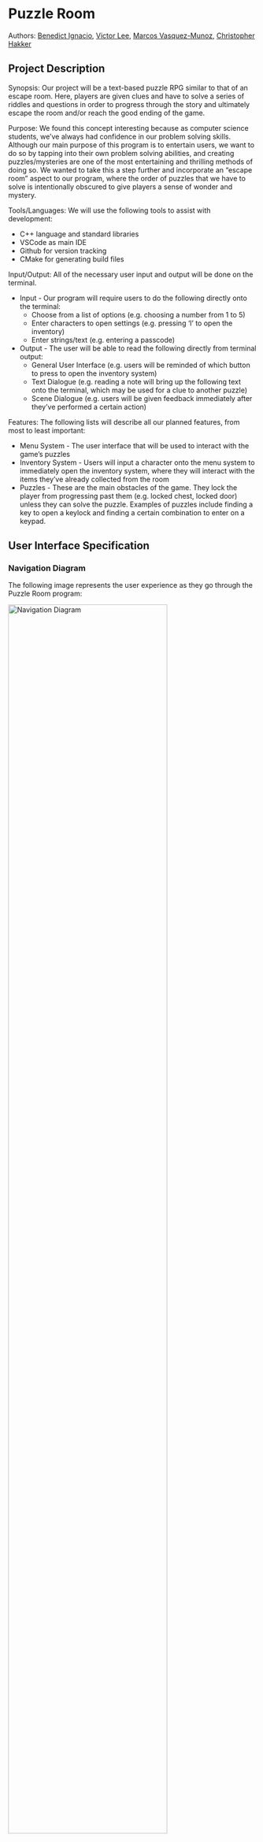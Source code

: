 # Puzzle Room 
Authors: [Benedict Ignacio](https://github.com/Benedict-Ignacio), [Victor Lee](https://github.com/VLee9124), [Marcos Vasquez-Munoz](https://github.com/Marcos4440), [Christopher Hakker](https://github.com/chris-hakker)

## Project Description
Synopsis: Our project will be a text-based puzzle RPG similar to that of an escape room. Here, players are given clues and have to solve a series of riddles and questions in order to progress through the story and ultimately escape the room and/or reach the good ending of the game.

Purpose: We found this concept interesting because as computer science students, we’ve always had confidence in our problem solving skills. Although our main purpose of this program is to entertain users, we want to do so by tapping into their own problem solving abilities, and creating puzzles/mysteries are one of the most entertaining and thrilling methods of doing so. We wanted to take this a step further and incorporate an “escape room” aspect to our program, where the order of puzzles that we have to solve is intentionally obscured to give players a sense of wonder and mystery.

Tools/Languages: We will use the following tools to assist with development:
* C++ language and standard libraries
* VSCode as main IDE
* Github for version tracking
* CMake for generating build files

Input/Output: All of the necessary user input and output will be done on the terminal.
* Input - Our program will require users to do the following directly onto the terminal:
   * Choose from a list of options (e.g. choosing a number from 1 to 5)
   * Enter characters to open settings (e.g. pressing ‘I’ to open the inventory)
   * Enter strings/text (e.g. entering a passcode)
* Output - The user will be able to read the following directly from terminal output:
   * General User Interface (e.g. users will be reminded of which button to press to open the inventory system)
   * Text Dialogue (e.g. reading a note will bring up the following text onto the terminal, which may be used for a clue to another puzzle)
   * Scene Dialogue (e.g. users will be given feedback immediately after they’ve performed a certain action)

Features: The following lists will describe all our planned features, from most to least important:
* Menu System - The user interface that will be used to interact with the game’s puzzles
* Inventory System - Users will input a character onto the menu system to immediately open the inventory system, where they will interact with the items they’ve already collected from the room
* Puzzles - These are the main obstacles of the game. They lock the player from progressing past them (e.g. locked chest, locked door) unless they can solve the puzzle. Examples of puzzles include finding a key to open a keylock and finding a certain combination to enter on a keypad.

## User Interface Specification

### Navigation Diagram

The following image represents the user experience as they go through the Puzzle Room program:

<img width="80%" alt="Navigation Diagram" src="https://github.com/cs100/final-project-vlee084-bigna003-chakk001-mvasq094/assets/86755705/f2836463-6801-4e44-9c00-7de6994811f1">

The player will start off in the Main Menu. Once they start the game, the program creates a Player object that contains an inventory system and keeps track of the current room that they are in. The program also builds the game map, which is a collection of interconnected rooms. The user is then sent to the Main Interface. Here, the program will tell the user what room they are currently in, as well as how to use the player controls. The interface contains three major functionalities: Inventory, Move Room, and Examine Room.

The Inventory screen will allow the user to keep track of and observe all the items they've collected so far in their inventory.

The Examine Room screens will allow the user to observe, interact with, and/or collect any items in the current room that they are in.

The Move Room screen will allow the user to choose which room to switch to, provided that the passage to the adjacent room is unlocked.

If the program detects that the player's current room is the EXIT room, the user is taken to the Victory Screen, and the game is complete. They can return to the main menu, and the map will reset. 

### Screen Layouts

#### Main Menu
<img width="60%" height="60%" alt="Main Menu" src="https://github.com/cs100/final-project-vlee084-bigna003-chakk001-mvasq094/assets/86755705/eb3aaef3-dab9-44f4-807d-c18f60645c7b">

This is the first screen that the user sees when starting the program. After the game welcomes you, you are tasked to either enter S or Q to start or quit the game. 

Every line that requires user input will start with >. Every user input will be represented in chars. Also, if at any point an invalid character is entered, the program doesn’t proceed until a valid character is read.

#### Main Interface
<img width="60%" height="60%" alt="Main Interface" src="https://github.com/cs100/final-project-vlee084-bigna003-chakk001-mvasq094/assets/86755705/f75f680e-2559-44e8-97e3-e572f9ee114e">

This is the main interface that the user will interact with during the game. The screen outputs the room name and description that the player is in. 

Then, they are tasked to enter F to examine, I to open their inventory, and M to move to a different room. The player can also quit at any time.

#### Examine Room
<img width="60%" height="60%" alt="Examine Room" src="https://github.com/cs100/final-project-vlee084-bigna003-chakk001-mvasq094/assets/86755705/d8d31297-7267-4eea-b096-736a4146fac0">

Players will be taken to this screen after they input F back at the main interface. They are given a list of all the object names in the current room and are tasked to enter a number or quit. 

Once a valid number is inputted, the program returns that respective object’s observation as a string. 

Then, if the object is interactable OR can be collected, proceed to Ask To Interact and/or Ask to Take From Room screens.

The player will only be taken back to the main interface if they enter Q.

##### Ask To Interact
<img width="60%" height="60%" alt="Main Menu" src="https://github.com/cs100/final-project-vlee084-bigna003-chakk001-mvasq094/assets/86755705/1c05d59c-118e-4e64-99c9-18b2a8a6c6dd">

If the object is interactable, the program asks if the user wants to interact with the specified object, and the player has a choice to enter Y to accept or N to decline. 

If the user accepts, the program returns the object’s interaction as a string output.

##### Ask To Take From Room
<img width="60%" height="60%" alt="Main Menu" src="https://github.com/cs100/final-project-vlee084-bigna003-chakk001-mvasq094/assets/86755705/8ae521de-d286-44e1-a988-6514e4f85e6f">

If the object can be collected by the player, the program asks if they want to do so using Y or N. 

If so, the program removes the object from the room and adds it into the player’s inventory.

#### Inventory
<img width="60%" height="60%" alt="Main Menu" src="https://github.com/cs100/final-project-vlee084-bigna003-chakk001-mvasq094/assets/86755705/0b455dcc-9a5d-40d2-8c55-332306e4db0e">

The player will be taken to this screen after entering I in the main interface. Here, the player will be given a list of all the object names in their inventory and are tasked to choose which one to observe, or to quit.

If the user enters a valid number, the program will return the specified object’s observation as a string. Continue taking user input until Q is read.

#### Move Room
<img width="60%" height="60%" alt="Main Menu" src="https://github.com/cs100/final-project-vlee084-bigna003-chakk001-mvasq094/assets/86755705/28fa9c9f-bbe9-4e43-a888-1651c5e0293a">

After the user enters M in the main interface, they are taken to this screen, where they will be given a list of rooms that are adjacent to the one the player is in right now. The user is tasked to enter a number to move to its respective room.

The program will tell the user if the move was successful. If it is, the current room is reassigned. Otherwise, keep the user in the room they were in initially.

#### Victory
<img width="60%" height="60%" alt="Main Menu" src="https://github.com/cs100/final-project-vlee084-bigna003-chakk001-mvasq094/assets/86755705/82b49e95-3f96-4695-9cd3-370e4345e2c1">

Once the program detects if the player is in the EXIT room, the program will switch to the victory screen. The player has to simply enter S to complete the game and return to the main menu.

## Class Diagram

The following diagram showcases the main classes that will be used in the project:

<img width="100%" height="100%" alt="Class Diagram" src="https://github.com/cs100/final-project-vlee084-bigna003-chakk001-mvasq094/assets/86755705/ff0e9dc3-1235-48eb-a6e6-b6343eac681b">

Player: This class is a control class that the user will interact with throughout the course of the game. It will keep track of what room the player is currently at inside the map, while also managing an inventory system. Player will also deal largely with user input, as well as the three main functionalities of the program, which are moving around different rooms, opening the inventory, and examining the current room.

Inventory: This class, which can only be used by a Player, manages a collection of GameObjects that the user can keep track of as they traverse through the map. There can be as many or as little GameObjects in Inventory, but the relationship between the inventory system and the Player is 1 to 1.

Room: This class will largely make up the map of the program. They essentially act as the map's "nodes" that contain GameObjects, as well as doors that connect different rooms together. The user will have to traverse through different rooms in order to successfully finish the game.

GameObject: These are essentially the building blocks to the puzzle element in our program. GameObjects are anything that can be observed/interacted by the player. They may provide clues or solutions, but they can also serve as obstacles to the player. GameObjects also have the ability to be modified/interacted with by the user so that new information can be extracted from it. Many of our GameObjects will be contained inside rooms.

InventoryObject: These are special GameObjects that can be taken from a room and collected by the player to store inside of their inventory.

Door: Doors are a special type of GameObject that contain a pointer to another room. These types of doors are unlocked by default. These serve as the main methods of player movement in the game.

LockedObject: These special objects cannot be interacted with unless the user can solve their associated puzzle that will unlock upon completion.

LockedDoor: Derived from both Door and LockedObject, the user cannot interact with or access its adjacent door unless they complete their associated puzzle.

Puzzle: Puzzles are the main obstacles that will block player progress during the game. They can be affixed to GameObjects, particularly PuzzleDoors, so that the player cannot interact or unlock the object unless they complete its puzzle. Keep in mind that this generic Puzzle class is abstract, and different types of Puzzles will derive from it.

KeypadPuzzle: This is a type of Puzzle that requires the user to enter a numeric passcode in order to solve it.

Overall, this diagram represents the fundamental classes and mechanisms that will help our program function. Player, Inventory, Room, GameObject, and Puzzle all serve as the core part of our project. This comprehensive list and diagram may be updated to reflect additional classes that may be implemented, such as other kinds of Puzzles and GameObjects.

### Updates To Class Diagram
* 2023/11/13: We found that the original GameObject class had violated the Interface Segregation Principle, as well as the Single Responsibility Principle. This is because GameObject had functions checking if the object was collectable, when all that GameObject needs are the appropriate getters/setters and a general interact() function. This makes GameObject have two responsibilities, and checkIfCollectable() only applies to some special objects. Thus, we created a separate interface for InventoryObjects that only have to deal with collection. This way, we don't have to implement the collection functions for all subtypes, making code maintenance easier for GameObjects.
* 2023/11/14: We realized that Door violates the Single Responsibility Priniciple since it has two tasks - checking if the door is locked and getting the adjacent room. Thus, we created another subtype of GameObject called LockedObject that will deal with any object that is locked. Door now doesn't have a checkIfLocked() function anymore, and we also updated the LockedDoor class to extend from both Door and LockedObject. Because of this change, Door class is more stable and easily defined, and we can also create non-Door objects that can also be locked, making the locked feature more applicable.

 > ## Phase III
 > You will need to schedule a check-in for the second scrum meeting with the same reader you had your first scrum meeting with (using Calendly). Your entire team must be present. This meeting will occur on Zoom and should be conducted by Wednesday of week 8.
 
 > BEFORE the meeting you should do the following:
 > * Update your class diagram from Phase II to include any feedback you received from your TA/grader.
 > * Considering the SOLID design principles, reflect back on your class diagram and think about how you can use the SOLID principles to improve your design. You should then update the README.md file by adding the following:
 >   * A new class diagram incorporating your changes after considering the SOLID principles.
 >   * For each update in your class diagram, you must explain in 3-4 sentences:
 >     * What SOLID principle(s) did you apply?
 >     * How did you apply it? i.e. describe the change.
 >     * How did this change help you write better code?
 > * Perform a new sprint plan like you did in Phase II.
 > * You should also make sure that your README file (and Project board) are up-to-date reflecting the current status of your project and the most recent class diagram. Previous versions of the README file should still be visible through your commit history.
 
> During the meeting with your reader you will discuss: 
 > * How effective your last sprint was (each member should talk about what they did)
 > * Any tasks that did not get completed last sprint, and how you took them into consideration for this sprint
 > * Any bugs you've identified and created issues for during the sprint. Do you plan on fixing them in the next sprint or are they lower priority?
 > * What tasks you are planning for this next sprint.

 
 > ## Final deliverable
 > All group members will give a demo to the reader during lab time. ou should schedule your demo on Calendly with the same reader who took your second scrum meeting. The reader will check the demo and the project GitHub repository and ask a few questions to all the team members. 
 > Before the demo, you should do the following:
 > * Complete the sections below (i.e. Screenshots, Installation/Usage, Testing)
 > * Plan one more sprint (that you will not necessarily complete before the end of the quarter). Your In-progress and In-testing columns should be empty (you are not doing more work currently) but your TODO column should have a full sprint plan in it as you have done before. This should include any known bugs (there should be some) or new features you would like to add. These should appear as issues/cards on your Project board.
 > * Make sure your README file and Project board are up-to-date reflecting the current status of your project (e.g. any changes that you have made during the project such as changes to your class diagram). Previous versions should still be visible through your commit history. 
 
 ## Screenshots
 > Screenshots of the input/output after running your application
 ## Installation/Usage
 > Instructions on installing and running your application
 ## Testing
 > How was your project tested/validated? If you used CI, you should have a "build passing" badge in this README.
 
